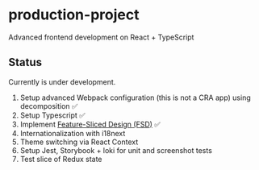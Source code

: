 # production-project
Advanced frontend development on React + TypeScript

## Status
Currently is under development. 
1. Setup advanced Webpack configuration (this is not a CRA app) using decomposition :white_check_mark:
2. Setup Typescript :white_check_mark:
3. Implement [Feature-Sliced Design (FSD)](https://feature-sliced.design/) :white_check_mark:
4. Internationalization with i18next
5. Theme switching via React Context
6. Setup Jest, Storybook + loki for unit and screenshot tests
7. Test slice of Redux state
